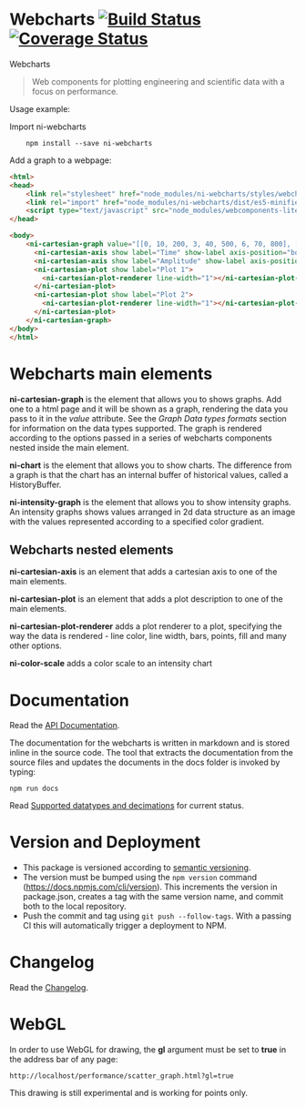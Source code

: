 # Webcharts [![Build Status](https://travis-ci.com/ni-kismet/webcharts.svg?token=MpaGws1pj7G9qToNQ6dS&branch=master)](https://travis-ci.com/ni-kismet/webcharts) [![Coverage Status](https://coveralls.io/repos/github/ni-kismet/webcharts/badge.svg?branch=master&t=1DGKy8)](https://coveralls.io/github/ni-kismet/webcharts?branch=master)

Webcharts

> Web components for plotting engineering and scientific data with a focus on performance.


Usage example:

Import ni-webcharts

```
    npm install --save ni-webcharts
```

Add a graph to a webpage:

```html
<html>
<head>
    <link rel="stylesheet" href="node_modules/ni-webcharts/styles/webchartsLight.css" />
    <link rel="import" href="node_modules/ni-webcharts/dist/es5-minified/webcharts.min.html"/>
    <script type="text/javascript" src="node_modules/webcomponents-lite/webcomponents-lite.js"></script>
</head>

<body>
    <ni-cartesian-graph value="[[0, 10, 200, 3, 40, 500, 6, 70, 800], [1, 2, 3, 4, 5]]">
      <ni-cartesian-axis show label="Time" show-label axis-position="bottom"></ni-cartesian-axis>
      <ni-cartesian-axis show label="Amplitude" show-label axis-position="left"></ni-cartesian-axis>
      <ni-cartesian-plot show label="Plot 1">
        <ni-cartesian-plot-renderer line-width="1"></ni-cartesian-plot-renderer>
      </ni-cartesian-plot>
      <ni-cartesian-plot show label="Plot 2">
        <ni-cartesian-plot-renderer line-width="1"></ni-cartesian-plot-renderer>
      </ni-cartesian-plot>
    </ni-cartesian-graph>
</body>
</html>
```

# Webcharts main elements

**ni-cartesian-graph** is the element that allows you to shows graphs. Add one to a html page and it will be shown as a graph, rendering the data you pass to it in the *value* attribute. See the *Graph Data types formats* section for information on the data types supported. The graph is rendered according to the options passed in a series of webcharts components nested inside the main element.

**ni-chart** is the element that allows you to show charts. The difference from a graph is that the chart has an internal buffer of historical values, called a HistoryBuffer.

**ni-intensity-graph** is the element that allows you to show intensity graphs. An intensity graphs shows values arranged in 2d data structure as an image with the values represented according to a specified color gradient.

## Webcharts nested elements

**ni-cartesian-axis** is an element that adds a cartesian axis to one of the main elements.

**ni-cartesian-plot** is an element that adds a plot description to one of the main elements.

**ni-cartesian-plot-renderer** adds a plot renderer to a plot, specifying the way the data is rendered -  line color, line width, bars, points, fill and many other options.

**ni-color-scale** adds a color scale to an intensity chart


# Documentation

Read the [API Documentation](docs/API.md).


The documentation for the webcharts is written in markdown and is stored inline in the source code. The tool that extracts the documentation from the source files and updates the documents in the docs folder is invoked by typing:

```
npm run docs
```

Read [Supported datatypes and decimations](DataTypesDecimation.md) for current status.

# Version and Deployment
- This package is versioned according to [semantic versioning](http://semver.org).
- The version must be bumped using the `npm version` command (https://docs.npmjs.com/cli/version). This increments the version in package.json, creates a tag with the same version name, and commit both to the local repository.
- Push the commit and tag using `git push --follow-tags`. With a passing CI this will automatically trigger a deployment to NPM.

# Changelog

Read the [Changelog](CHANGELOG.md).

# WebGL

In order to use WebGL for drawing, the **gl** argument must be set to **true** in the address bar of any page:
```
http://localhost/performance/scatter_graph.html?gl=true
```
This drawing is still experimental and is working for points only.
